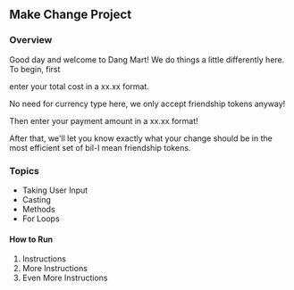 ## Make Change Project

### Overview
Good day and welcome to Dang Mart! We do things a little differently here. To begin,
first

enter your total cost in a xx.xx format.

No need for currency type here, we only accept
friendship tokens anyway!

Then enter your payment amount in a xx.xx format!

After that, we'll let you know exactly what your change should be in the most efficient
set of bil-I mean friendship tokens.

### Topics
* Taking User Input
* Casting
* Methods
* For Loops

#### How to Run

1. Instructions
2. More Instructions
3. Even More Instructions
